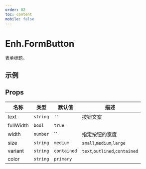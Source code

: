 ```yaml
---
order: 02
toc: content
mobile: false
---
```


# Enh.FormButton

表单标题。

## 示例

<code src="./examples/FormButton" compact background="#fff"></code>

## Props

| 名称      | 类型     | 默认值      | 描述                          |
| --------- | -------- | ----------- | ----------------------------- |
| text      | `string` | `''`        | 按钮文案                      |
| fullWidth | `bool`   | `true`      |                               |
| width     | `number` | ``          | 指定按钮的宽度                |
| size      | `string` | `medium`    | `small`,`medium`,`large`      |
| variant   | `string` | `contained` | `text`,`outlined`,`contained` |
| color     | `string` | `primary`   |                               |

